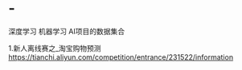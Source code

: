 # -
深度学习 机器学习  AI项目的数据集合


1.新人离线赛之_淘宝购物预测  https://tianchi.aliyun.com/competition/entrance/231522/information   
